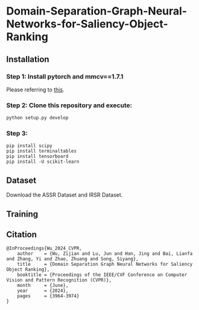 # Domain-Separation-Graph-Neural-Networks-for-Saliency-Object-Ranking

## Installation
### Step 1: Install pytorch and mmcv==1.7.1
Please referring to [this](https://github.com/open-mmlab/mmcv).

### Step 2: Clone this repository and execute:
```bash
python setup.py develop
```

### Step 3: 
    pip install scipy
    pip install terminaltables
    pip install tensorboard
    pip install -U scikit-learn

## Dataset
Download the ASSR Dataset and IRSR Dataset.

## Training

## Citation
    @InProceedings{Wu_2024_CVPR,
        author    = {Wu, Zijian and Lu, Jun and Han, Jing and Bai, Lianfa and Zhang, Yi and Zhao, Zhuang and Song, Siyang},
        title     = {Domain Separation Graph Neural Networks for Saliency Object Ranking},
        booktitle = {Proceedings of the IEEE/CVF Conference on Computer Vision and Pattern Recognition (CVPR)},
        month     = {June},
        year      = {2024},
        pages     = {3964-3974}
    }
